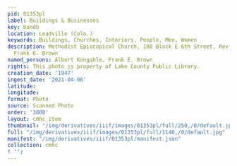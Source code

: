 ```yaml
---
pid: 01353pl
label: Buildings & Businesses
key: bandb
location: Leadville (Colo.)
keywords: Buildings, Churches, Interiors, People, Men, Women
description: Methodist Episcopical Church, 100 Block E 6th Street, Rev. Kongable,
  Frank E. Brown
named_persons: Albert Kongable, Frank E. Brown
rights: This photo is property of Lake County Public Library.
creation_date: '1947'
ingest_date: '2021-04-06'
latitude: 
longitude: 
format: Photo
source: Scanned Photo
order: '3880'
layout: cmhc_item
thumbnail: "/img/derivatives/iiif/images/01353pl/full/250,/0/default.jpg"
full: "/img/derivatives/iiif/images/01353pl/full/1140,/0/default.jpg"
manifest: "/img/derivatives/iiif/01353pl/manifest.json"
collection: cmhc
! '': 
---
```

